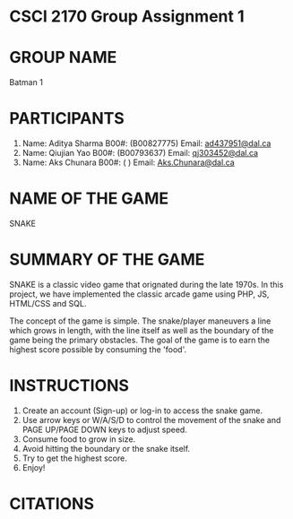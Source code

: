 # CSCI 2170 Group Assignment 1

# GROUP NAME 
  Batman 1

# PARTICIPANTS 
  1.  Name: Aditya Sharma  B00#: (B00827775) Email: ad437951@dal.ca
  2.  Name: Qiujian Yao    B00#: (B00793637) Email: qj303452@dal.ca
  3.  Name: Aks Chunara    B00#: (         ) Email: Aks.Chunara@dal.ca

# NAME OF THE GAME
  SNAKE

# SUMMARY OF THE GAME
  SNAKE is a classic video game that orignated during the late 1970s. 
  In this project, we have implemented the classic arcade game using
  PHP, JS, HTML/CSS and SQL. 
  
  The concept of the game is simple. The snake/player maneuvers a line 
  which grows in length, with the line itself as well as the boundary of
  the game being the primary obstacles. The goal of the game is to earn
  the highest score possible by consuming the 'food'.

# INSTRUCTIONS
  1. Create an account (Sign-up) or log-in to access the snake game.
  2. Use arrow keys or W/A/S/D to control the movement of the snake and PAGE UP/PAGE DOWN keys to adjust speed.
  3. Consume food to grow in size.
  4. Avoid hitting the boundary or the snake itself.
  5. Try to get the highest score.
  6. Enjoy!

# CITATIONS




